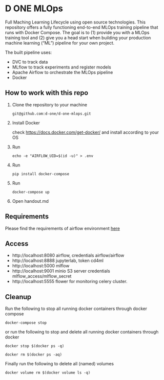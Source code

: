# D ONE MLOps

Full Maching Learning Lifecycle using open source technologies. This repository offers a fully functioning end-to-end MLOps training pipeline that runs with Docker Compose. The goal is to (1) provide you with a MLOps training tool and (2) give you a head start when building your production machine learning (“ML”) pipeline for your own project.

The built pipeline uses:
- DVC to track data
- MLflow to track experiments and register models
- Apache Airflow to orchestrate the MLOps pipeline
- Docker


## How to work with this repo
1. Clone the repository to your machine
   ```
   git@github.com:d-one/d-one-mlops.git
   ```
 
2. Install Docker

   check https://docs.docker.com/get-docker/ and install according to your OS

3. Run
   ```
   echo -e "AIRFLOW_UID=$(id -u)" > .env
   ```

4. Run
   ```
   pip install docker-compose
   ```

5. Run
   ```
   docker-compose up 
   ```

6.  Open handout.md

## Requirements
Please find the requirements of airflow environment [here](dockerfiles/airflow/requirements.txt)


## Access
- http://localhost:8080 airflow, credentials airflow/airflow
- http://localhost:8888 jupyterlab, token cd4ml
- http://localhost:5000 mlflow
- http://localhost:9001 minio S3 server credentials mlflow_access/mlflow_secret
- http://localhost:5555 flower for monitoring celery cluster.



## Cleanup
Run the following to stop all running docker containers through docker compose
```
docker-compose stop
```
or run the following to stop and delete all running docker containers through docker
```
docker stop $(docker ps -q)
```
```
docker rm $(docker ps -aq)
```
Finally run the following to delete all (named) volumes
```
docker volume rm $(docker volume ls -q)
```
